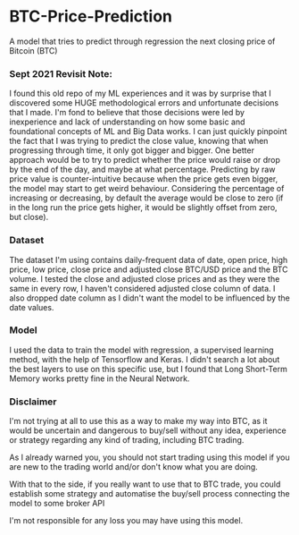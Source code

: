 # BTC-Price-Prediction
A model that tries to predict through regression the next closing price of Bitcoin (BTC)

### Sept 2021 Revisit Note:
I found this old repo of my ML experiences and it was by surprise that I discovered some HUGE methodological errors and unfortunate decisions that I made. I'm fond to believe that those decisions were led by inexperience and lack of understanding on how some basic and foundational concepts of ML and Big Data works. I can just quickly pinpoint the fact that I was trying to predict the close value, knowing that when progressing through time, it only got bigger and bigger. One better approach would be to try to predict whether the price would raise or drop by the end of the day, and maybe at what percentage. Predicting by raw price value is counter-intuitive because when the price gets even bigger, the model may start to get weird behaviour. Considering the percentage of increasing or decreasing, by default the average would be close to zero (if in the long run the price gets higher, it would be slightly offset from zero, but close).

### Dataset

The dataset I'm using contains daily-frequent data of date, open price, high price, low price, close price and adjusted close BTC/USD price and the BTC volume. 
I tested the close and adjusted close prices and as they were the same in every row, I haven't considered adjusted close column of data.
I also dropped date column as I didn't want the model to be influenced by the date values.

### Model

I used the data to train the model with regression, a supervised learning method, with the help of Tensorflow and Keras.
I didn't search a lot about the best layers to use on this specific use, but I found that Long Short-Term Memory works pretty fine in the Neural Network.

### Disclaimer

I'm not trying at all to use this as a way to make my way into BTC, as it would be uncertain and dangerous to buy/sell without any idea, experience or strategy regarding any kind of trading, including BTC trading.

As I already warned you, you should not start trading using this model if you are new to the trading world and/or don't know what you are doing.

With that to the side, if you really want to use that to BTC trade, you could establish some strategy and automatise the buy/sell process connecting the model to some broker API

I'm not responsible for any loss you may have using this model.
